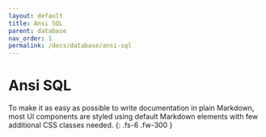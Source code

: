 ```yaml
---
layout: default
title: Ansi SQL
parent: database
nav_order: 1
permalink: /docs/database/ansi-sql
---
```


# Ansi SQL

To make it as easy as possible to write documentation in plain Markdown, most UI components are styled using default Markdown elements with few additional CSS classes needed.
{: .fs-6 .fw-300 }

